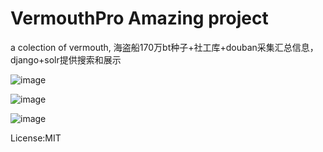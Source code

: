 VermouthPro Amazing project
===========

a colection of vermouth,  海盗船170万bt种子+社工库+douban采集汇总信息，django+solr提供搜索和展示

![image](https://github.com/yasongxu/vermouth/blob/master/docs/gulu.png?raw=true)

![image](https://github.com/yasongxu/vermouth/blob/master/docs/vermouth.png?raw=true)

![image](https://github.com/yasongxu/vermouth/blob/master/docs/info.png?raw=true)

License:MIT

